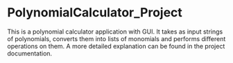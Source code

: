 # PolynomialCalculator_Project

This is a polynomial calculator application with GUI. It takes as input strings of polynomials, converts them into lists of monomials and performs different operations on them.
A more detailed explanation can be found in the project documentation.
